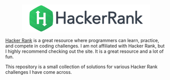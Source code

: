 <p align="center">
    <img width="400" src="https://github.com/yngtodd/hacker_rank/blob/master/img/hacker_rank.svg">
</p>

[Hacker Rank](https://www.hackerrank.com/dashboard) is a great resource where programmers can learn, practice, and compete in coding challenges. I am not affiliated with Hacker Rank, but I highly recommend checking out the site. It is a great resource and a lot of fun.

This repository is a small collection of solutions for various Hacker Rank challenges I have come across. 
